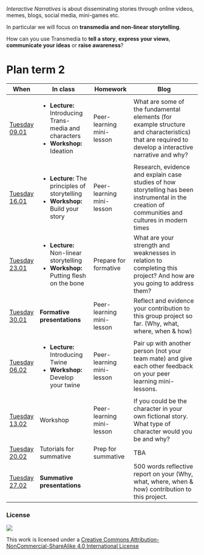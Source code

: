 *Interactive Narratives* is about disseminating stories through online videos, memes, blogs, social media, mini-games etc.

In particular we will focus on **transmedia and non-linear storytelling**.

How can you use Transmedia to **tell a story**, **express your views**, **communicate your ideas** or **raise awareness**?


# Plan term 2

When | In class | Homework | Blog
---- | -------- | -------- | ----
[Tuesday<br>09.01](sessions/01)| <ul><li>**Lecture:** Introducing Trans-media and characters  <li>**Workshop:** Ideation | Peer-learning mini-lesson | What are some of the fundamental elements (for example structure and characteristics) that are required to develop a interactive narrative and why?
[Tuesday<br>16.01](sessions/02)| <ul><li>**Lecture:** The principles of storytelling <li>**Workshop:** Build your story | Peer-learning mini-lesson | Research, evidence and explain case studies of how storytelling has been instrumental in the creation of communities and cultures in modern times
[Tuesday<br>23.01](sessions/03)| <ul><li>**Lecture:** Non-linear storytelling <li>**Workshop:** Putting flesh on the bone  | Prepare for formative | What are your strength and weaknesses in relation to completing this project? And how are you going to address them?
[Tuesday<br>30.01](sessions/04)| **Formative presentations** | Peer-learning mini-lesson | Reflect and evidence your contribution to this group project so far. (Why, what, where, when & how)
[Tuesday<br>06.02](sessions/05)| <ul><li>**Lecture:** Introducing Twine <li>**Workshop:** Develop your twine  | Peer-learning mini-lesson | Pair up with another person (not your team mate) and give each other feedback on your peer learning mini-lessons.
[Tuesday<br>13.02](sessions/06)| Workshop | Peer-learning mini-lesson | If you could be the character in your own fictional story. What type of character would you be and why?  
[Tuesday<br>20.02](sessions/07)| Tutorials for summative | Prep for summative | TBA
[Tuesday<br>27.02](sessions/08)| **Summative presentations** | | 500 words reflective report on your (Why, what, where, when & how) contribution to this project.  


### License

[![](https://i.creativecommons.org/l/by-nc-sa/4.0/88x31.png)](http://creativecommons.org/licenses/by-nc-sa/4.0)

This work is licensed under a [Creative Commons Attribution-NonCommercial-ShareAlike 4.0 International License ](http://creativecommons.org/licenses/by-nc-sa/4.0)
